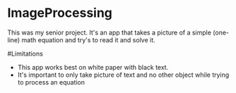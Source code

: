 # ImageProcessing
This was my senior project. It's an app that takes a picture of a simple (one-line) math equation and try's to read it and solve it. 

#Limitations
- This app works best on white paper with black text.
- It's important to only take picture of text and no other object while trying to process an equation
